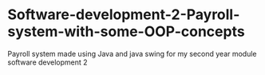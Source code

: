 # Software-development-2-Payroll-system-with-some-OOP-concepts
Payroll system made using Java and java swing for my second year module software development 2
